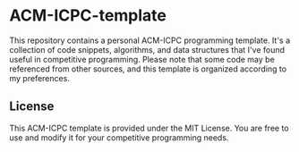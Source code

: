 # ACM-ICPC-template
This repository contains a personal ACM-ICPC programming template. It's a collection of code snippets, algorithms, and data structures that I've found useful in competitive programming. Please note that some code may be referenced from other sources, and this template is organized according to my preferences.

## License
This ACM-ICPC template is provided under the MIT License. You are free to use and modify it for your competitive programming needs.
